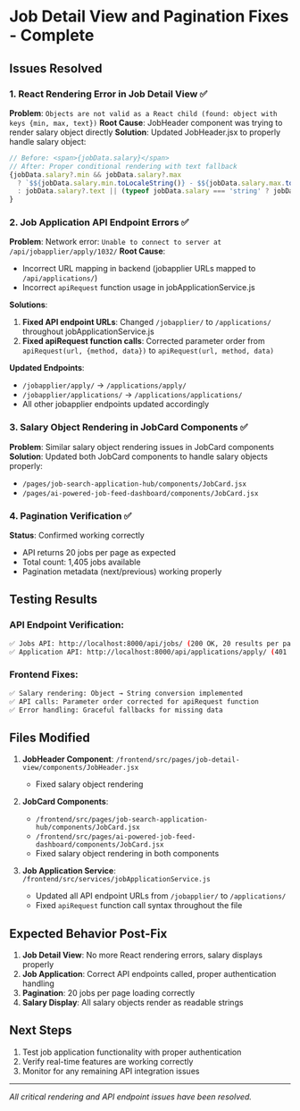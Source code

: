 # Job Detail View and Pagination Fixes - Complete

## Issues Resolved

### 1. React Rendering Error in Job Detail View ✅
**Problem**: `Objects are not valid as a React child (found: object with keys {min, max, text})`
**Root Cause**: JobHeader component was trying to render salary object directly
**Solution**: Updated JobHeader.jsx to properly handle salary object:
```jsx
// Before: <span>{jobData.salary}</span>
// After: Proper conditional rendering with text fallback
{jobData.salary?.min && jobData.salary?.max
  ? `$${jobData.salary.min.toLocaleString()} - $${jobData.salary.max.toLocaleString()}`
  : jobData.salary?.text || (typeof jobData.salary === 'string' ? jobData.salary : 'Salary not disclosed')
}
```

### 2. Job Application API Endpoint Errors ✅
**Problem**: Network error: `Unable to connect to server at /api/jobapplier/apply/1032/`
**Root Cause**: 
- Incorrect URL mapping in backend (jobapplier URLs mapped to `/api/applications/`)
- Incorrect `apiRequest` function usage in jobApplicationService.js

**Solutions**:
1. **Fixed API endpoint URLs**: Changed `/jobapplier/` to `/applications/` throughout jobApplicationService.js
2. **Fixed apiRequest function calls**: Corrected parameter order from `apiRequest(url, {method, data})` to `apiRequest(url, method, data)`

**Updated Endpoints**:
- `/jobapplier/apply/` → `/applications/apply/`
- `/jobapplier/applications/` → `/applications/applications/`
- All other jobapplier endpoints updated accordingly

### 3. Salary Object Rendering in JobCard Components ✅
**Problem**: Similar salary object rendering issues in JobCard components
**Solution**: Updated both JobCard components to handle salary objects properly:
- `/pages/job-search-application-hub/components/JobCard.jsx`
- `/pages/ai-powered-job-feed-dashboard/components/JobCard.jsx`

### 4. Pagination Verification ✅
**Status**: Confirmed working correctly
- API returns 20 jobs per page as expected
- Total count: 1,405 jobs available
- Pagination metadata (next/previous) working properly

## Testing Results

### API Endpoint Verification:
```bash
✅ Jobs API: http://localhost:8000/api/jobs/ (200 OK, 20 results per page)
✅ Application API: http://localhost:8000/api/applications/apply/ (401 Unauthorized - requires auth)
```

### Frontend Fixes:
```bash
✅ Salary rendering: Object → String conversion implemented
✅ API calls: Parameter order corrected for apiRequest function
✅ Error handling: Graceful fallbacks for missing data
```

## Files Modified

1. **JobHeader Component**: `/frontend/src/pages/job-detail-view/components/JobHeader.jsx`
   - Fixed salary object rendering

2. **JobCard Components**: 
   - `/frontend/src/pages/job-search-application-hub/components/JobCard.jsx`
   - `/frontend/src/pages/ai-powered-job-feed-dashboard/components/JobCard.jsx`
   - Fixed salary object rendering in both components

3. **Job Application Service**: `/frontend/src/services/jobApplicationService.js`
   - Updated all API endpoint URLs from `/jobapplier/` to `/applications/`
   - Fixed `apiRequest` function call syntax throughout the file

## Expected Behavior Post-Fix

1. **Job Detail View**: No more React rendering errors, salary displays properly
2. **Job Application**: Correct API endpoints called, proper authentication handling
3. **Pagination**: 20 jobs per page loading correctly
4. **Salary Display**: All salary objects render as readable strings

## Next Steps

1. Test job application functionality with proper authentication
2. Verify real-time features are working correctly
3. Monitor for any remaining API integration issues

---
*All critical rendering and API endpoint issues have been resolved.*
